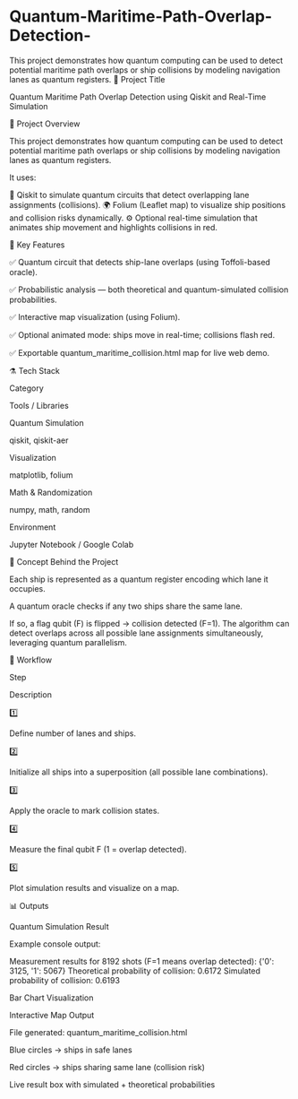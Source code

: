 # Quantum-Maritime-Path-Overlap-Detection-
This project demonstrates how quantum computing can be used to detect potential maritime path overlaps or ship collisions by modeling navigation lanes as quantum registers.
🚀 Project Title

Quantum Maritime Path Overlap Detection using Qiskit and Real-Time Simulation

🧭 Project Overview

This project demonstrates how quantum computing can be used to detect potential maritime path overlaps or ship collisions by modeling navigation lanes as quantum registers.

It uses:

🧠 Qiskit to simulate quantum circuits that detect overlapping lane assignments (collisions).
🌍 Folium (Leaflet map) to visualize ship positions and collision risks dynamically.
⚙️ Optional real-time simulation that animates ship movement and highlights collisions in red.

🧩 Key Features

✅ Quantum circuit that detects ship-lane overlaps (using Toffoli-based oracle).

✅ Probabilistic analysis — both theoretical and quantum-simulated collision probabilities.

✅ Interactive map visualization (using Folium).

✅ Optional animated mode: ships move in real-time; collisions flash red.

✅ Exportable quantum_maritime_collision.html map for live web demo.

⚗️ Tech Stack

Category

Tools / Libraries

Quantum Simulation

qiskit, qiskit-aer

Visualization

matplotlib, folium

Math & Randomization

numpy, math, random

Environment

Jupyter Notebook / Google Colab

🧠 Concept Behind the Project

Each ship is represented as a quantum register encoding which lane it occupies.

A quantum oracle checks if any two ships share the same lane.

If so, a flag qubit (F) is flipped → collision detected (F=1).
The algorithm can detect overlaps across all possible lane assignments simultaneously, leveraging quantum parallelism. 

🧮 Workflow

Step

Description

1️⃣

Define number of lanes and ships.

2️⃣

Initialize all ships into a superposition (all possible lane combinations).

3️⃣

Apply the oracle to mark collision states.

4️⃣

Measure the final qubit F (1 = overlap detected).

5️⃣

Plot simulation results and visualize on a map.

📊 Outputs

Quantum Simulation Result

Example console output:

Measurement results for 8192 shots (F=1 means overlap detected):
{'0': 3125, '1': 5067}
Theoretical probability of collision: 0.6172
Simulated probability of collision: 0.6193


Bar Chart Visualization

Interactive Map Output

File generated: quantum_maritime_collision.html

Blue circles → ships in safe lanes

Red circles → ships sharing same lane (collision risk)

Live result box with simulated + theoretical probabilities
